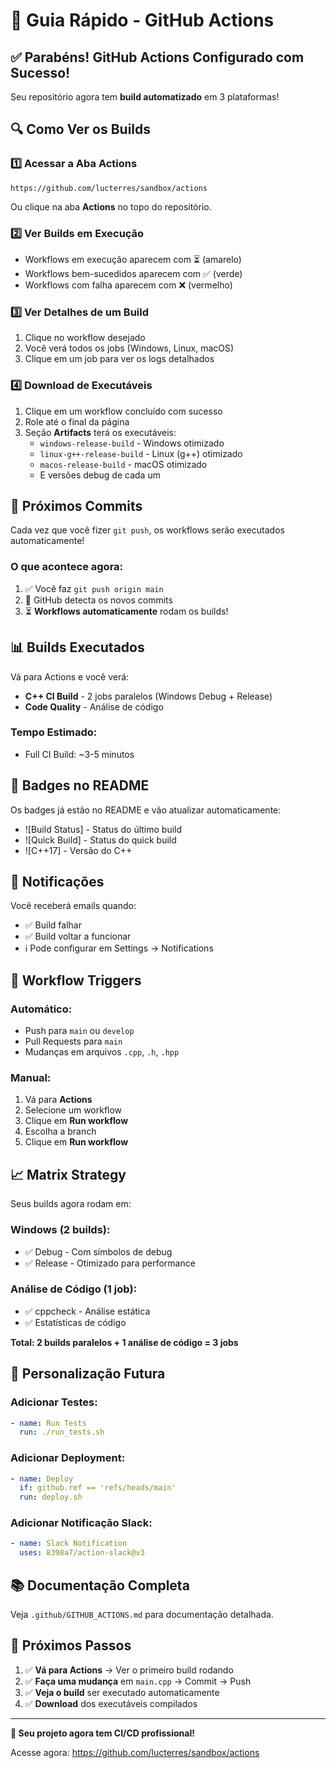 # 🎯 Guia Rápido - GitHub Actions

## ✅ Parabéns! GitHub Actions Configurado com Sucesso!

Seu repositório agora tem **build automatizado** em 3 plataformas!

## 🔍 Como Ver os Builds

### 1️⃣ Acessar a Aba Actions
```
https://github.com/lucterres/sandbox/actions
```

Ou clique na aba **Actions** no topo do repositório.

### 2️⃣ Ver Builds em Execução
- Workflows em execução aparecem com ⏳ (amarelo)
- Workflows bem-sucedidos aparecem com ✅ (verde)
- Workflows com falha aparecem com ❌ (vermelho)

### 3️⃣ Ver Detalhes de um Build
1. Clique no workflow desejado
2. Você verá todos os jobs (Windows, Linux, macOS)
3. Clique em um job para ver os logs detalhados

### 4️⃣ Download de Executáveis
1. Clique em um workflow concluído com sucesso
2. Role até o final da página
3. Seção **Artifacts** terá os executáveis:
   - `windows-release-build` - Windows otimizado
   - `linux-g++-release-build` - Linux (g++) otimizado
   - `macos-release-build` - macOS otimizado
   - E versões debug de cada um

## 🚀 Próximos Commits

Cada vez que você fizer `git push`, os workflows serão executados automaticamente!

### O que acontece agora:
1. ✅ Você faz `git push origin main`
2. 🔄 GitHub detecta os novos commits
3. ⏳ **Workflows automaticamente** rodam os builds!

## 📊 Builds Executados

Vá para Actions e você verá:
- **C++ CI Build** - 2 jobs paralelos (Windows Debug + Release)
- **Code Quality** - Análise de código

### Tempo Estimado:
- Full CI Build: ~3-5 minutos

## 🎨 Badges no README

Os badges já estão no README e vão atualizar automaticamente:
- ![Build Status] - Status do último build
- ![Quick Build] - Status do quick build
- ![C++17] - Versão do C++

## 📱 Notificações

Você receberá emails quando:
- ✅ Build falhar
- ✅ Build voltar a funcionar
- ℹ️ Pode configurar em Settings → Notifications

## 🎯 Workflow Triggers

### Automático:
- Push para `main` ou `develop`
- Pull Requests para `main`
- Mudanças em arquivos `.cpp`, `.h`, `.hpp`

### Manual:
1. Vá para **Actions**
2. Selecione um workflow
3. Clique em **Run workflow**
4. Escolha a branch
5. Clique em **Run workflow**

## 📈 Matrix Strategy

Seus builds agora rodam em:

### Windows (2 builds):
- ✅ Debug - Com símbolos de debug
- ✅ Release - Otimizado para performance

### Análise de Código (1 job):
- ✅ cppcheck - Análise estática
- ✅ Estatísticas de código

**Total: 2 builds paralelos + 1 análise de código = 3 jobs**

## 🔧 Personalização Futura

### Adicionar Testes:
```yaml
- name: Run Tests
  run: ./run_tests.sh
```

### Adicionar Deployment:
```yaml
- name: Deploy
  if: github.ref == 'refs/heads/main'
  run: deploy.sh
```

### Adicionar Notificação Slack:
```yaml
- name: Slack Notification
  uses: 8398a7/action-slack@v3
```

## 📚 Documentação Completa

Veja `.github/GITHUB_ACTIONS.md` para documentação detalhada.

## 🎉 Próximos Passos

1. ✅ **Vá para Actions** → Ver o primeiro build rodando
2. ✅ **Faça uma mudança** em `main.cpp` → Commit → Push
3. ✅ **Veja o build** ser executado automaticamente
4. ✅ **Download** dos executáveis compilados

---

**🚀 Seu projeto agora tem CI/CD profissional!**

Acesse agora: https://github.com/lucterres/sandbox/actions
